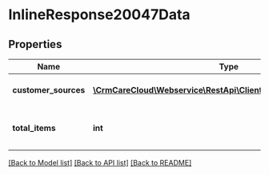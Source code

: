 # InlineResponse20047Data

## Properties
Name | Type | Description | Notes
------------ | ------------- | ------------- | -------------
**customer_sources** | [**\CrmCareCloud\Webservice\RestApi\Client\Model\CustomerSource[]**](CustomerSource.md) | List of the customer sources | [optional] 
**total_items** | **int** | Count of all found customer sources | [optional] 

[[Back to Model list]](../../README.md#documentation-for-models) [[Back to API list]](../../README.md#documentation-for-api-endpoints) [[Back to README]](../../README.md)

